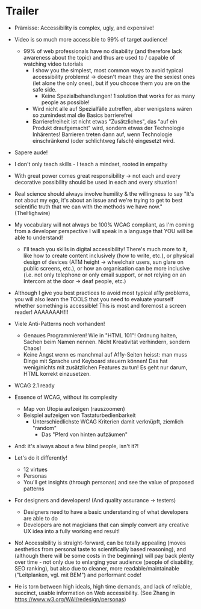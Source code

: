 # Trailer

- Prämisse: Accessibility is complex, ugly, and expensive!
- Video is so much more accessible to 99% of target audience!
  - 99% of web professionals have no disability (and therefore lack awareness about the topic) and thus are used to / capable of watching video tutorials
    - I show you the simplest, most common ways to avoid typical accessibility problems! → doesn't mean they are the sexiest ones (let alone the only ones), but if you choose them you are on the safe side.
      - Keine Spezialbehandlungen! 1 solution that works for as many people as possible!
    - Wird nicht alle auf Spezialfälle zutreffen, aber wenigstens wären so zumindest mal die Basics barrierefrei
    - Barrierefreiheit ist nicht etwas "Zusätzliches", das "auf ein Produkt draufgemacht" wird, sondern etwas der Technologie Inhärentes! Barrieren treten dann auf, wenn Technologie einschränkend (oder schlichtweg falsch) eingesetzt wird.
- Sapere aude!
- I don't only teach skills - I teach a mindset, rooted in empathy
- With great power comes great responsibility → not each and every decorative possibility should be used in each and every situation!
- Real science should always involve humility & the willingness to say "It's not about my ego, it's about an issue and we're trying to get to best scientific truth that we can with the methods we have now." (TheHighwire)
- My vocabulary will not always be 100% WCAG compliant, as I'm coming from a developer perspective I will speak in a language that YOU will be able to understand!
  - I'll teach you skills in digital accessibility! There's much more to it, like how to create content inclusively (how to write, etc.), or physical design of devices (ATM height → wheelchair users, sun glare on public screens, etc.), or how an organisation can be more inclusive (i.e. not only telephone or only email support, or not relying on an Intercom at the door → deaf people, etc.)
- Although I give you best practices to avoid most typical a11y problems, you will also learn the TOOLS that you need to evaluate yourself whether something is accessible! This is most and foremost a screen reader! AAAAAAAH!!!
- Viele Anti-Patterns noch vorhanden!
  - Genaues Programmieren! Wie in "HTML 101"! Ordnung halten, Sachen beim Namen nennen. Nicht Kreativität verhindern, sondern Chaos!
  - Keine Angst wenn es manchmal auf A11y-Seiten heisst: man muss Dinge mit Sprache und Keyboard steuern können! Das hat wenig/nichts mit zusätzlichen Features zu tun! Es geht nur darum, HTML korrekt einzusetzen.
- WCAG 2.1 ready
- Essence of WCAG, without its complexity
  - Map von Utopia aufzeigen (rauszoomen)
  - Beispiel aufzeigen von Tastaturbedienbarkeit
    - Unterschiedlichste WCAG Kriterien damit verknüpft, ziemlich "random"
      - Das "Pferd von hinten aufzäumen"
- And: it's always about a few blind people, isn't it?!
- Let's do it differently!
  - 12 virtues
  - Personas
  - You'll get insights (through personas) and see the value of proposed patterns
- For designers and developers! (And quality assurance → testers)
  - Designers need to have a basic understanding of what developers are able to do
  - Developers are not magicians that can simply convert any creative UX idea into a fully working end result!
- No! Accessibility is straight-forward, can be totally appealing (moves aesthetics from personal taste to scientifically based reasoning), and (although there will be some costs in the beginning) will pay back plenty over time - not only due to enlarging your audience (people of disability, SEO ranking), but also due to cleaner, more readable/maintainable ("Leitplanken, vgl. mit BEM") and performant code!





- He is torn between high ideals, high time demands, and lack of reliable, succinct, usable information on Web accessibility. (See Zhang in https://www.w3.org/WAI/redesign/personas)